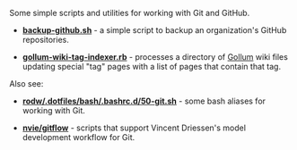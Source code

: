Some simple scripts and utilities for working with Git and GitHub.

 * [**backup-github.sh**](https://github.com/rodw/git-add-ons/blob/master/backup-github.sh) - a simple script to backup an organization's GitHub repositories.

 * [**gollum-wiki-tag-indexer.rb**](https://github.com/rodw/git-add-ons/blob/master/gollum-wiki-tag-indexer.rb) - processes a directory of [Gollum](https://github.com/github/gollum/) wiki files updating special "tag" pages with a list of pages that contain that tag.
 
Also see:

 * [**rodw/.dotfiles/bash/.bashrc.d/50-git.sh**](https://github.com/rodw/.dotfiles/blob/master/bash/.bashrc.d/50-git.sh) - some bash aliases for working with Git.

 * [**nvie/gitflow**](https://github.com/nvie/gitflow/) - scripts that support Vincent Driessen's model development workflow for Git.

